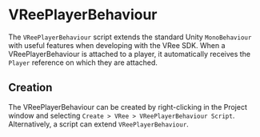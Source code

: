 # VReePlayerBehaviour

The `VReePlayerBehaviour` script extends the standard Unity `MonoBehaviour` with useful features when developing with the VRee SDK. When a VReePlayerBehaviour is attached to a player, it automatically receives the `Player` reference on which they are attached.

## Creation

The VReePlayerBehaviour can be created by right-clicking in the Project window and selecting `Create > VRee > VReePlayerBehaviour Script`. Alternatively, a script can extend `VReePlayerBehaviour`.

